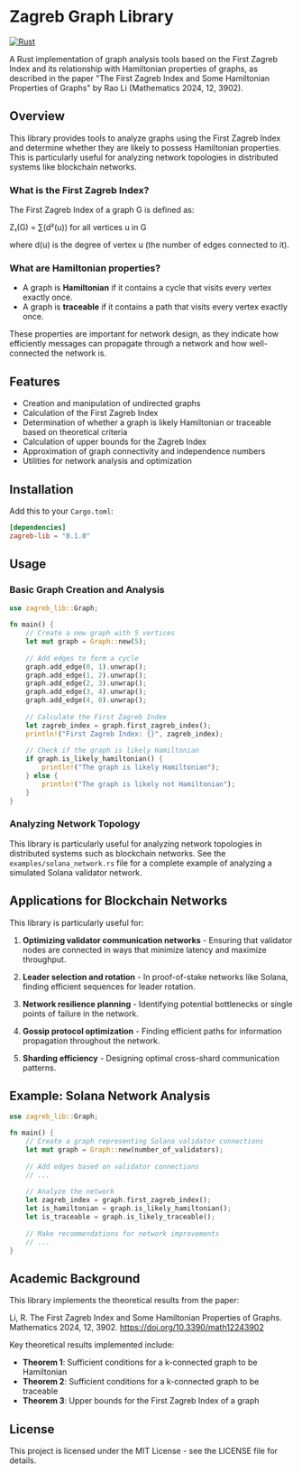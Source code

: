 # Zagreb Graph Library

[![Rust](https://github.com/wkennedy/zagreb-lib/actions/workflows/rust.yml/badge.svg)](https://github.com/wkennedy/zagreb-lib/actions/workflows/rust.yml)

A Rust implementation of graph analysis tools based on the First Zagreb Index and its relationship with Hamiltonian properties of graphs, as described in the paper "The First Zagreb Index and Some Hamiltonian Properties of Graphs" by Rao Li (Mathematics 2024, 12, 3902).

## Overview

This library provides tools to analyze graphs using the First Zagreb Index and determine whether they are likely to possess Hamiltonian properties. This is particularly useful for analyzing network topologies in distributed systems like blockchain networks.

### What is the First Zagreb Index?

The First Zagreb Index of a graph G is defined as:

Z₁(G) = ∑(d²(u)) for all vertices u in G

where d(u) is the degree of vertex u (the number of edges connected to it).

### What are Hamiltonian properties?

- A graph is **Hamiltonian** if it contains a cycle that visits every vertex exactly once.
- A graph is **traceable** if it contains a path that visits every vertex exactly once.

These properties are important for network design, as they indicate how efficiently messages can propagate through a network and how well-connected the network is.

## Features

- Creation and manipulation of undirected graphs
- Calculation of the First Zagreb Index
- Determination of whether a graph is likely Hamiltonian or traceable based on theoretical criteria
- Calculation of upper bounds for the Zagreb Index
- Approximation of graph connectivity and independence numbers
- Utilities for network analysis and optimization

## Installation

Add this to your `Cargo.toml`:

```toml
[dependencies]
zagreb-lib = "0.1.0"
```

## Usage

### Basic Graph Creation and Analysis

```rust
use zagreb_lib::Graph;

fn main() {
    // Create a new graph with 5 vertices
    let mut graph = Graph::new(5);
    
    // Add edges to form a cycle
    graph.add_edge(0, 1).unwrap();
    graph.add_edge(1, 2).unwrap();
    graph.add_edge(2, 3).unwrap();
    graph.add_edge(3, 4).unwrap();
    graph.add_edge(4, 0).unwrap();
    
    // Calculate the First Zagreb Index
    let zagreb_index = graph.first_zagreb_index();
    println!("First Zagreb Index: {}", zagreb_index);
    
    // Check if the graph is likely Hamiltonian
    if graph.is_likely_hamiltonian() {
        println!("The graph is likely Hamiltonian");
    } else {
        println!("The graph is likely not Hamiltonian");
    }
}
```

### Analyzing Network Topology

This library is particularly useful for analyzing network topologies in distributed systems such as blockchain networks. See the `examples/solana_network.rs` file for a complete example of analyzing a simulated Solana validator network.

## Applications for Blockchain Networks

This library is particularly useful for:

1. **Optimizing validator communication networks** - Ensuring that validator nodes are connected in ways that minimize latency and maximize throughput.

2. **Leader selection and rotation** - In proof-of-stake networks like Solana, finding efficient sequences for leader rotation.

3. **Network resilience planning** - Identifying potential bottlenecks or single points of failure in the network.

4. **Gossip protocol optimization** - Finding efficient paths for information propagation throughout the network.

5. **Sharding efficiency** - Designing optimal cross-shard communication patterns.

## Example: Solana Network Analysis

```rust
use zagreb_lib::Graph;

fn main() {
    // Create a graph representing Solana validator connections
    let mut graph = Graph::new(number_of_validators);
    
    // Add edges based on validator connections
    // ...
    
    // Analyze the network
    let zagreb_index = graph.first_zagreb_index();
    let is_hamiltonian = graph.is_likely_hamiltonian();
    let is_traceable = graph.is_likely_traceable();
    
    // Make recommendations for network improvements
    // ...
}
```

## Academic Background

This library implements the theoretical results from the paper:

Li, R. The First Zagreb Index and Some Hamiltonian Properties of Graphs. Mathematics 2024, 12, 3902. https://doi.org/10.3390/math12243902

Key theoretical results implemented include:

- **Theorem 1**: Sufficient conditions for a k-connected graph to be Hamiltonian
- **Theorem 2**: Sufficient conditions for a k-connected graph to be traceable
- **Theorem 3**: Upper bounds for the First Zagreb Index of a graph

## License

This project is licensed under the MIT License - see the LICENSE file for details.